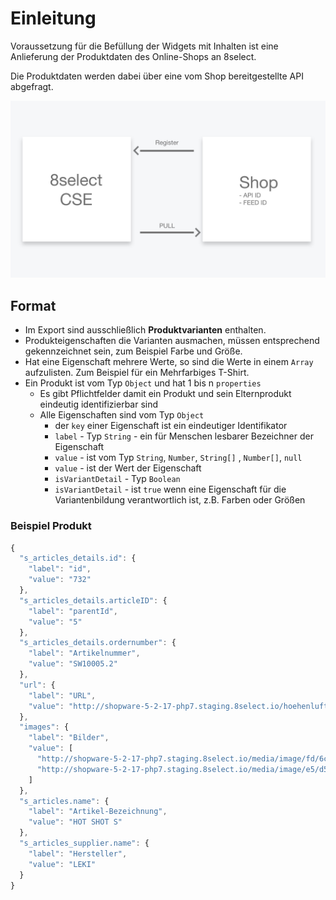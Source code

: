# Einleitung

Voraussetzung für die Befüllung der Widgets mit Inhalten ist eine Anlieferung der Produktdaten des Online-Shops an 8select.

Die Produktdaten werden dabei über eine vom Shop bereitgestellte API abgefragt.

![](../.gitbook/assets/schema.jpg)

## Format

* Im Export sind ausschließlich **Produktvarianten** enthalten.
* Produkteigenschaften die Varianten ausmachen, müssen entsprechend gekennzeichnet sein, zum Beispiel Farbe und Größe. 
* Hat eine Eigenschaft mehrere Werte, so sind die Werte in einem `Array` aufzulisten. Zum Beispiel für ein Mehrfarbiges T-Shirt.
* Ein Produkt ist vom Typ `Object` und hat 1 bis n `properties`
  * Es gibt Pflichtfelder damit ein Produkt und sein Elternprodukt eindeutig identifizierbar sind
  * Alle Eigenschaften sind vom Typ `Object`
    * der `key` einer Eigenschaft ist ein eindeutiger Identifikator
    * `label` - Typ `String` - ein für Menschen lesbarer Bezeichner der Eigenschaft
    * `value` - ist vom Typ `String`, `Number`, `String[]` , `Number[]`, `null`
    * `value` - ist der Wert der Eigenschaft
    * `isVariantDetail` - Typ `Boolean`
    * `isVariantDetail` - ist `true` wenn eine Eigenschaft für die Variantenbildung verantwortlich ist, z.B. Farben oder Größen

### Beispiel Produkt

```javascript
{
  "s_articles_details.id": {
    "label": "id",
    "value": "732"
  },
  "s_articles_details.articleID": {
    "label": "parentId",
    "value": "5"
  },
  "s_articles_details.ordernumber": {
    "label": "Artikelnummer",
    "value": "SW10005.2"
  },
  "url": {
    "label": "URL",
    "value": "http://shopware-5-2-17-php7.staging.8select.io/hoehenluft-abenteuer/ausruestung/zubehoer/stoecke/5/hot-shot-s?number=SW10005.2"
  },
  "images": {
    "label": "Bilder",
    "value": [
      "http://shopware-5-2-17-php7.staging.8select.io/media/image/fd/6c/be/SW10005.jpg",
      "http://shopware-5-2-17-php7.staging.8select.io/media/image/e5/d5/8a/SW10005_1.jpg"
    ]
  },
  "s_articles.name": {
    "label": "Artikel-Bezeichnung",
    "value": "HOT SHOT S"
  },
  "s_articles_supplier.name": {
    "label": "Hersteller",
    "value": "LEKI"
  }
}
```

